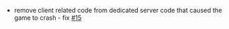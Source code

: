 - remove client related code from dedicated server code that caused the game to crash - fix [#15](https://github.com/btwonion/better-boat-movement/issues/15)